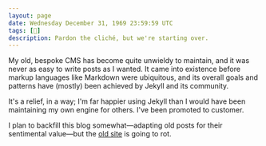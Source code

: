 ```yaml
---
layout: page
date: Wednesday December 31, 1969 23:59:59 UTC
tags: [👤]
description: Pardon the cliché, but we're starting over.
---
```


My old, bespoke CMS has become quite unwieldy to maintain, and it was never as easy to write posts as I wanted. It came into existence before markup languages like Markdown were ubiquitous, and its overall goals and patterns have (mostly) been achieved by Jekyll and its community.

It's a relief, in a way; I'm far happier using Jekyll than I would have been maintaining my own engine for others. I've been promoted to customer.

I plan to backfill this blog somewhat—adapting old posts for their sentimental value—but the [old site](http://numist.net) is going to rot.
